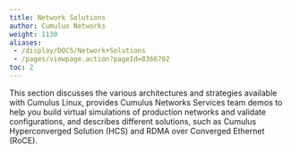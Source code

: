 ```yaml
---
title: Network Solutions
author: Cumulus Networks
weight: 1130
aliases:
 - /display/DOCS/Network+Solutions
 - /pages/viewpage.action?pageId=8366702
toc: 2
---
```

This section discusses the various architectures and strategies available with Cumulus Linux, provides Cumulus Networks Services team demos to help you build virtual simulations of production networks and validate configurations, and describes different solutions, such as Cumulus Hyperconverged Solution (HCS) and RDMA over Converged Ethernet (RoCE).
